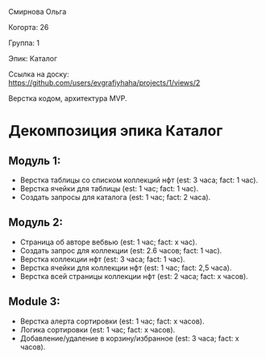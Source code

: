 Смирнова Ольга

Когорта: 26

Группа: 1

Эпик: Каталог

Ссылка на доску: https://github.com/users/evgrafiyhaha/projects/1/views/2


Верстка кодом, архитектура MVP.




# Декомпозиция эпика Каталог

## Модуль 1:

- Верстка таблицы со списком коллекций нфт (est: 3 часа; fact: 1 час).
- Верстка ячейки для таблицы (est: 1 час; fact: 1 час).
- Создать запросы для каталога (est: 1 час; fact: 2 часа).

## Модуль 2:
- Страница об авторе вебвью (est: 1 час; fact: x час).
- Создать запрос для коллекции (est: 2.6 часов; fact: 1 час).
- Верстка коллекции нфт (est: 3 часа; fact: 1 час).
- Верстка ячейки для коллекции нфт (est: 1 час; fact: 2,5 часа).
- Верстка всей страницы коллекции нфт (est: 2 часа; fact: x часов).


## Module 3:
- Верстка алерта сортировки (est: 1 час; fact: x часов).
- Логика сортировки (est: 1 час; fact: x часов).
- Добавление/удаление в корзину/избранное (est: 3 часа; fact: x часов).
